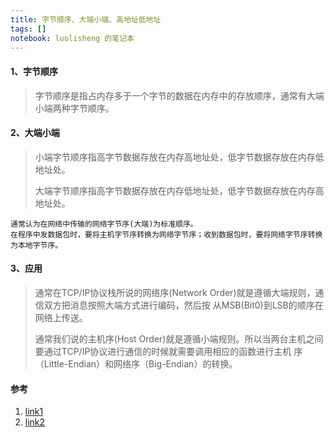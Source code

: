 ```yaml
---
title: 字节顺序、大端小端、高地址低地址
tags: []
notebook: luolisheng 的笔记本
---
```



#### 1、字节顺序

> 字节顺序是指占内存多于一个字节的数据在内存中的存放顺序，通常有大端小端两种字节顺序。 

#### 2、大端小端

> 小端字节顺序指高字节数据存放在内存高地址处，低字节数据存放在内存低地址处。
> 
> 大端字节顺序指高字节数据存放在内存低地址处，低字节数据存放在内存高地址处。

```
通常认为在网络中传输的网络字节序(大端)为标准顺序。
在程序中发数据包时，要将主机字节序转换为网络字节序；收到数据包时，要将网络字节序转换为本地字节序。
```
#### 3、应用
> 通常在TCP/IP协议栈所说的网络序(Network Order)就是遵循大端规则，通信双方把消息按照大端方式进行编码，然后按
从MSB(Bit0)到LSB的顺序在网络上传送。
>
> 通常我们说的主机序(Host Order)就是遵循小端规则。所以当两台主机之间要通过TCP/IP协议进行通信的时候就需要调用相应的函数进行主机
序（Little-Endian）和网络序（Big-Endian）的转换。

#### 参考
1. [link1](http://www.cnblogs.com/floerggyy/archive/2008/04/01/1133353.html)
2. [link2](http://www.ruanyifeng.com/blog/2016/11/byte-order.html)
